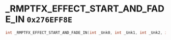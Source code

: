 # _RMPTFX_EFFECT_START_AND_FADE_IN `0x276EFF8E`

```cpp
int _RMPTFX_EFFECT_START_AND_FADE_IN(int _Unk0, int _Unk1, int _Unk2, int _Unk3);
```